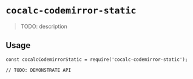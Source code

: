 # `cocalc-codemirror-static`

> TODO: description

## Usage

```
const cocalcCodemirrorStatic = require('cocalc-codemirror-static');

// TODO: DEMONSTRATE API
```
